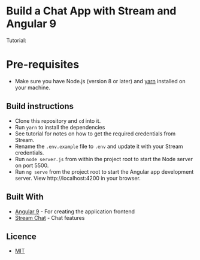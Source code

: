 # Build a Chat App with Stream and Angular 9

Tutorial:

# Pre-requisites
- Make sure you have Node.js (version 8 or later) and [yarn](https://yarnpkg.com/lang/en/docs/install/) installed on your machine.

## Build instructions
- Clone this repository and `cd` into it.
- Run `yarn` to install the dependencies
- See tutorial for notes on how to get the required credentials from Stream.
- Rename the `.env.example` file to `.env` and update it with your Stream credentials.
- Run `node server.js` from within the project root to start the Node server on port 5500.
- Run `ng serve` from the project root to start the Angular app development server. View http://localhost:4200 in your browser.

## Built With
- [Angular 9](https://angular.io) - For creating the application frontend
- [Stream Chat](https://getstream.io/chat/) - Chat features

## Licence
- [MIT](https://opensource.org/licenses/MIT)
